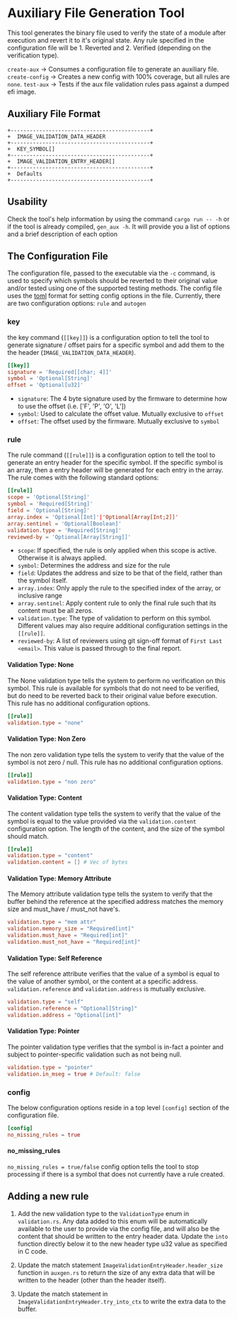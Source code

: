 # Auxiliary File Generation Tool

This tool generates the binary file used to verify the state of a module after execution and revert it to it's original
state. Any rule specified in the configuration file will be 1. Reverted and 2. Verified (depending on the verification type).

`create-aux` -> Consumes a configuration file to generate an auxiliary file.
`create-config` -> Creates a new config with 100% coverage, but all rules are `none`.
`test-aux` -> Tests if the aux file validation rules pass against a dumped efi image.

## Auxiliary File Format

```text
+--------------------------------------------+
+  IMAGE_VALIDATION_DATA_HEADER
+--------------------------------------------+
+  KEY_SYMBOL[]
+--------------------------------------------+
+  IMAGE_VALIDATION_ENTRY_HEADER[]
+--------------------------------------------+
+  Defaults
+--------------------------------------------+
```

## Usability

Check the tool's help information by using the command `cargo run -- -h` or if the tool is already compiled, `gen_aux -h`.
It will provide you a list of options and a brief description of each option

## The Configuration File

The configuration file, passed to the executable via the `-c` command, is used to specify which symbols should be reverted
to their original value and/or tested using one of the supported testing methods. The config file uses the [toml](https://toml.io/en/)
format for setting config options in the file. Currently, there are two configuration options: `rule` and `autogen`

### key

the key command (`[[key]]`) is a configuration option to tell the tool to generate signature / offset pairs for a specific
symbol and add them to the the header (`IMAGE_VALIDATION_DATA_HEADER`).

``` toml
[[key]]
signature = 'Required[[char; 4]]'
symbol = 'Optional[String]'
offset = 'Optional[u32]'
```

- `signature`: The 4 byte signature used by the firmware to determine how to use the offset (i.e. ['F', 'P', 'O', 'L'])
- `symbol`: Used to calculate the offset value. Mutually exclusive to `offset`
- `offset`: The offset used by the firmware. Mutually exclusive to `symbol`

### rule

The rule command (`[[rule]]`) is a configuration option to tell the tool to generate an entry header for the specific
symbol. If the specific symbol is an array, then a entry header will be generated for each entry in the array. The rule
comes with the following standard options:

``` toml
[[rule]]
scope = 'Optional[String]'
symbol = 'Required[String]'
field = 'Optional[String]'
array.index = 'Optional[Int]'|'Optional[Array[Int;2]]'
array.sentinel = 'Optional[Boolean]'
validation.type = 'Required[String]'
reviewed-by = 'Optional[Array[String]]'
```

- `scope`: If specified, the rule is only applied when this scope is active. Otherwise it is always applied.
- `symbol`: Determines the address and size for the rule
- `field`: Updates the address and size to be that of the field, rather than the symbol itself.
- `array.index`: Only apply the rule to the specified index of the array, or inclusive range
- `array.sentinel`: Apply content rule to only the final rule such that its content must be all zeros.
- `validation.type`: The type of validation to perform on this symbol. Different values may also require additional configuration
settings in the `[[rule]]`.
- `reviewed-by`: A list of reviewers using git sign-off format of `First Last <email>`. This value is passed through to
the final report.

#### Validation Type: None

The None validation type tells the system to perform no verification on this symbol. This rule is available for symbols
that do not need to be verified, but do need to be reverted back to their original value before execution. This rule has
no additional configuration options.

``` toml
[[rule]]
validation.type = "none"
```

#### Validation Type: Non Zero

The non zero validation type tells the system to verify that the value of the symbol is not zero / null. This rule has no
additional configuration options.

``` toml
[[rule]]
validation.type = "non zero"
```

#### Validation Type: Content

The content validation type tells the system to verify that the value of the symbol is equal to the value provided via the
`validation.content` configuration option. The length of the content, and the size of the symbol should match.

``` toml
[[rule]]
validation.type = "content"
validation.content = [] # Vec of bytes
```

#### Validation Type: Memory Attribute

The Memory attribute validation type tells the system to verify that the buffer behind the reference at the specified address
matches the memory size and must_have / must_not have's.

``` toml
validation.type = "mem attr"
validation.memory_size = "Required[int]"
validation.must_have = "Required[int]"
validation.must_not_have = "Required[int]"
```

#### Validation Type: Self Reference

The self reference attribute verifies that the value of a symbol is equal to the value of another symbol, or the content
at a specific address. `validation.reference` and `validation.address` is mutually exclusive.

``` toml
validation.type = "self"
validation.reference = "Optional[String]"
validation.address = "Optional[int]"
```

#### Validation Type: Pointer

The pointer validation type verifies that the symbol is in-fact a pointer and subject to pointer-specific validation
such as not being null.

``` toml
validation.type = "pointer"
validation.in_mseg = true # Default: false
```

### config

The below configuration options reside in a top level `[config]` section of the configuration file.

``` toml
[config]
no_missing_rules = true
```

#### no_missing_rules

`no_missing_rules = true/false` config option tells the tool to stop processing if there is a symbol that does not
currently have a rule created.

## Adding a new rule

1. Add the new validation type to the `ValidationType` enum in `validation.rs`. Any data added to this enum will be automatically
available to the user to provide via the config file, and will also be the content that should be written to the entry header
data. Update the `into` function directly below it to the new header type u32 value as specified in C code.

2. Update the match statement `ImageValidationEntryHeader.header_size` function in `auxgen.rs` to return the size of any
extra data that will be written to the header (other than the header itself).

3. Update the match statement in `ImageValidationEntryHeader.try_into_ctx` to write the extra data to the buffer.
